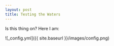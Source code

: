 ```yaml
---
layout: post
title: Testing the Waters
---
```


Is this thing on? Here I am:

![_config.yml]({{ site.baseurl }}/images/config.png)

